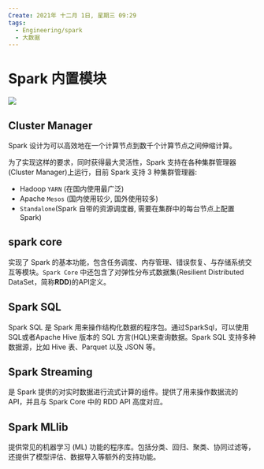 ```yaml
---
Create: 2021年 十二月 1日, 星期三 09:29
tags: 
  - Engineering/spark
  - 大数据
---
```

# Spark 内置模块

![](https://images-1257755739.cos.ap-guangzhou.myqcloud.com/hexo/posts/spark-start/image-20210919133418254.png)

## Cluster Manager

Spark 设计为可以高效地在一个计算节点到数千个计算节点之间伸缩计算。

为了实现这样的要求，同时获得最大灵活性，Spark 支持在各种集群管理器(Cluster Manager)上运行，目前 Spark 支持 3 种集群管理器:

- Hadoop `YARN`  (在国内使用最广泛)
- Apache `Mesos` (国内使用较少, 国外使用较多)
- `Standalone`(Spark 自带的资源调度器, 需要在集群中的每台节点上配置 Spark)



## spark core

实现了 Spark 的基本功能，包含任务调度、内存管理、错误恢复、与存储系统交互等模块。`Spark Core` 中还包含了对弹性分布式数据集(Resilient Distributed DataSet，简称**RDD**)的API定义。



## Spark SQL

Spark SQL 是 Spark 用来操作结构化数据的程序包。通过SparkSql，可以使用 SQL或者Apache Hive 版本的 SQL 方言(HQL)来查询数据。Spark SQL 支持多种数据源，比如 Hive 表、Parquet 以及 JSON 等。



## Spark Streaming

是 Spark 提供的对实时数据进行流式计算的组件。提供了用来操作数据流的 API，并且与 Spark Core 中的 RDD API 高度对应。



## Spark MLlib

提供常见的机器学习 (ML) 功能的程序库。包括分类、回归、聚类、协同过滤等，还提供了模型评估、数据导入等额外的支持功能。





































